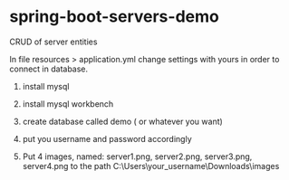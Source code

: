 # spring-boot-servers-demo
CRUD of server entities

In file resources >  application.yml change settings with yours 
in order to connect in database. 

1. install mysql 
2. install mysql workbench
3. create database called demo ( or whatever you want)
4. put you username and password accordingly

5. Put 4 images, named: server1.png, server2.png, server3.png, server4.png to the path C:\Users\your_username\Downloads\images
